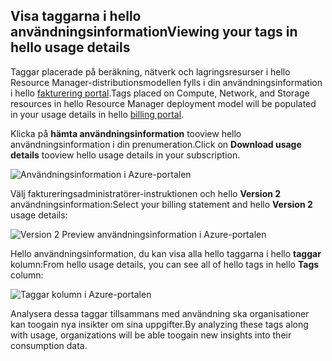 


## <a name="viewing-your-tags-in-hello-usage-details"></a><span data-ttu-id="17229-101">Visa taggarna i hello användningsinformation</span><span class="sxs-lookup"><span data-stu-id="17229-101">Viewing your tags in hello usage details</span></span>
<span data-ttu-id="17229-102">Taggar placerade på beräkning, nätverk och lagringsresurser i hello Resource Manager-distributionsmodellen fylls i din användningsinformation i hello [fakturering portal](https://account.windowsazure.com/).</span><span class="sxs-lookup"><span data-stu-id="17229-102">Tags placed on Compute, Network, and Storage resources in hello Resource Manager deployment model will be populated in your usage details in hello [billing portal](https://account.windowsazure.com/).</span></span>

<span data-ttu-id="17229-103">Klicka på **hämta användningsinformation** tooview hello användningsinformation i din prenumeration.</span><span class="sxs-lookup"><span data-stu-id="17229-103">Click on **Download usage details** tooview hello usage details in your subscription.</span></span>

![Användningsinformation i Azure-portalen](./media/virtual-machines-common-tag-usage/azure-portal-tags-usage-details.png)

<span data-ttu-id="17229-105">Välj faktureringsadministratörer-instruktionen och hello **Version 2** användningsinformation:</span><span class="sxs-lookup"><span data-stu-id="17229-105">Select your billing statement and hello **Version 2** usage details:</span></span>

![Version 2 Preview användningsinformation i Azure-portalen](./media/virtual-machines-common-tag-usage/azure-portal-version2-usage-details.png)

<span data-ttu-id="17229-107">Hello användningsinformation, du kan visa alla hello taggarna i hello **taggar** kolumn:</span><span class="sxs-lookup"><span data-stu-id="17229-107">From hello usage details, you can see all of hello tags in hello **Tags** column:</span></span>

![Taggar kolumn i Azure-portalen](./media/virtual-machines-common-tag-usage/azure-portal-tags-column.png)

<span data-ttu-id="17229-109">Analysera dessa taggar tillsammans med användning ska organisationer kan toogain nya insikter om sina uppgifter.</span><span class="sxs-lookup"><span data-stu-id="17229-109">By analyzing these tags along with usage, organizations will be able toogain new insights into their consumption data.</span></span>

